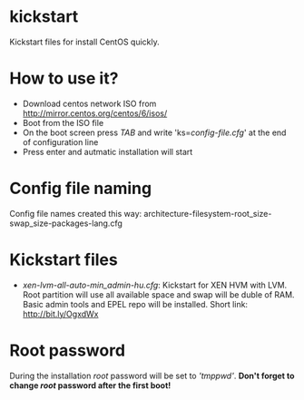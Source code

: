 kickstart
=========

Kickstart files for install CentOS quickly.

How to use it?
==============

- Download centos network ISO from http://mirror.centos.org/centos/6/isos/
- Boot from the ISO file
- On the boot screen press _TAB_ and write 'ks=_config-file.cfg_' at the end of configuration line
- Press enter and autmatic installation will start

Config file naming
==================

Config file names created this way:
 architecture-filesystem-root_size-swap_size-packages-lang.cfg

Kickstart files
===============

- *xen-lvm-all-auto-min_admin-hu.cfg*: Kickstart for XEN HVM with LVM. Root partition will use all available space and swap will be duble of RAM. Basic admin tools and EPEL repo will be installed. Short link: http://bit.ly/OgxdWx

Root password
=============

During the installation _root_ password will be set to _'tmppwd'_.
__Don't forget to change _root_ password after the first boot!__